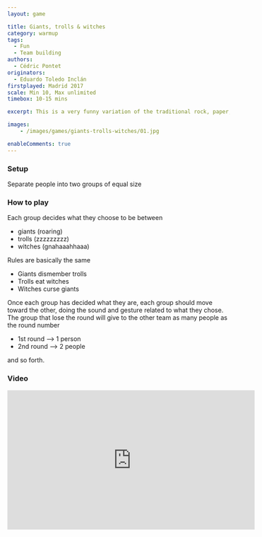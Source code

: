 ```yaml
---
layout: game

title: Giants, trolls & witches
category: warmup
tags:
  - Fun
  - Team building
authors: 
  - Cédric Pontet
originators: 
  - Eduardo Toledo Inclán
firstplayed: Madrid 2017
scale: Min 10, Max unlimited
timebox: 10-15 mins

excerpt: This is a very funny variation of the traditional rock, paper, scissors.

images:
    - /images/games/giants-trolls-witches/01.jpg

enableComments: true
---
```



### Setup
Separate people into two groups of equal size

### How to play

Each group decides what they choose to be between
* giants (roaring)
* trolls (zzzzzzzzz)
* witches (gnahaaahhaaa)

Rules are basically the same
* Giants dismember trolls
* Trolls eat witches
* Witches curse giants

Once each group has decided what they are, each group should move toward the other, doing the sound and gesture related to what they chose.
The group that lose the round will give to the other team as many people as the round number
* 1st round --> 1 person
* 2nd round --> 2 people

and so forth.


### Video

<iframe width="560" height="315" src="https://www.youtube.com/embed/p_79k3puQuw" frameborder="0" allowfullscreen></iframe>